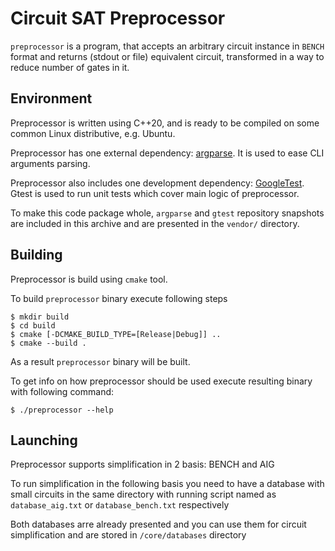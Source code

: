 # Circuit SAT Preprocessor

`preprocessor` is a program, that accepts an arbitrary circuit instance in `BENCH`
format and returns (stdout or file) equivalent circuit, transformed in a way to
reduce number of gates in it.

## Environment

Preprocessor is written using C++20, and is ready to be compiled on some common Linux distributive,
e.g. Ubuntu.

Preprocessor has one external dependency: [argparse](https://github.com/p-ranav/argparse/tree/v2.9). 
It is used to ease CLI arguments parsing.

Preprocessor also includes one development dependency: [GoogleTest](https://github.com/google/googletest).
Gtest is used to run unit tests which cover main logic of preprocessor.

To make this code package whole, `argparse` and `gtest` repository snapshots are included in this
archive and are presented in the `vendor/` directory. 

## Building

Preprocessor is build using `cmake` tool.

To build `preprocessor` binary execute following steps

```
$ mkdir build
$ cd build
$ cmake [-DCMAKE_BUILD_TYPE=[Release|Debug]] ..
$ cmake --build .
```

As a result `preprocessor` binary will be built.

To get info on how preprocessor should be used execute resulting binary with following command:

```
$ ./preprocessor --help
```

## Launching

Preprocessor supports simplification in 2 basis: BENCH and AIG

To run simplification in the following basis you need to have a database with small circuits in the same directory with running script named as ```database_aig.txt``` or ```database_bench.txt``` respectively

Both databases arre already presented and you can use them for circuit simplification and are stored in ```/core/databases``` directory